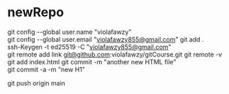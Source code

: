# newRepo
git config --global user.name "violafawzy"  
git config --global user.email "violafawzy855@gmail.com" 
git add .   
ssh-Keygen -t ed25519 -C "violafawzy855@gmail.com"  
git remote add link git@github.com:violafawzy/gitCourse.git
git remote -v  
git add index.html 
git commit -m "another new HTML file"  
git commit -a -m "new H1"  

git push origin main 